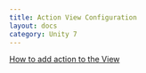 ```yaml
---
title: Action View Configuration
layout: docs
category: Unity 7
---
```

[How to add action to the View](views-tag/tab-action-set.md#how-to-add-action-to-the-view) 
